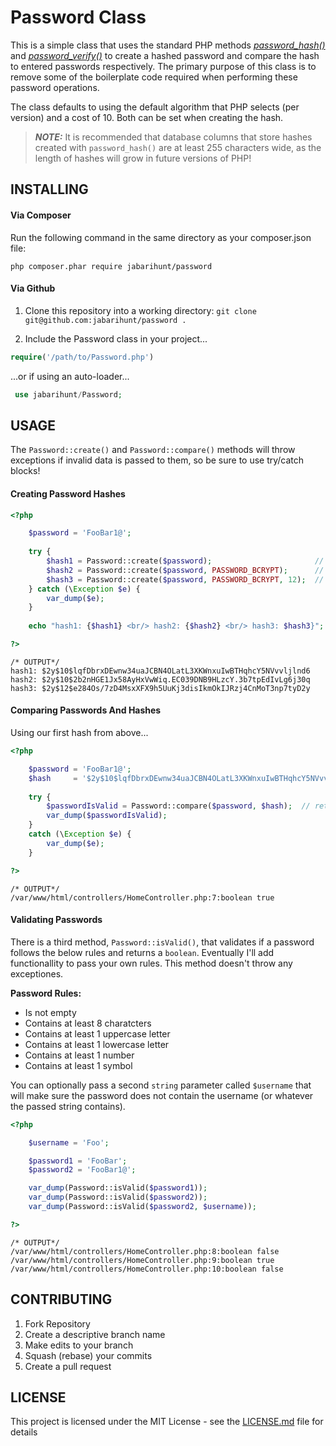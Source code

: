# Password Class

This is a simple class that uses the standard PHP methods _[password_hash()]_ and _[password_verify()]_ to create a hashed password and compare the hash to entered passwords respectively.  The primary purpose of this class is to remove some of the boilerplate code required when performing these password operations.

The class defaults to using the default algorithm that PHP selects (per version) and a cost of 10.  Both can be set when creating the hash.

> _**NOTE:**_ It is recommended that database columns that store hashes created with `password_hash()` are at least 255 characters wide, as the length of hashes will grow in future versions of PHP!

## INSTALLING

#### Via Composer

Run the following command in the same directory as your composer.json file:

`php composer.phar require jabarihunt/password`

#### Via Github

1. Clone this repository into a working directory: `git clone git@github.com:jabarihunt/password .`

2. Include the Password class in your project...

```php
require('/path/to/Password.php')
```
...or if using an auto-loader...
```php
 use jabarihunt/Password;
```

## USAGE

The `Password::create()` and `Password::compare()` methods will throw exceptions if invalid data is passed to them, so be sure to use try/catch blocks!

#### Creating Password Hashes

```php
<?php

    $password = 'FooBar1@';
    
    try {
        $hash1 = Password::create($password);                       // basic usage
        $hash2 = Password::create($password, PASSWORD_BCRYPT);      // set algorithm
        $hash3 = Password::create($password, PASSWORD_BCRYPT, 12);  // set algorithm & cost
    } catch (\Exception $e) {
        var_dump($e);
    }
    
    echo "hash1: {$hash1} <br/> hash2: {$hash2} <br/> hash3: $hash3}";

?>
```

```
/* OUTPUT*/
hash1: $2y$10$lqfDbrxDEwnw34uaJCBN4OLatL3XKWnxuIwBTHqhcY5NVvvljlnd6 
hash2: $2y$10$2b2nHGE1Jx58AyHxVwWiq.EC039DNB9HLzcY.3b7tpEdIvLg6j30q 
hash3: $2y$12$e284Os/7zD4MsxXFX9h5UuKj3disIkmOkIJRzj4CnMoT3np7tyD2y
```
#### Comparing Passwords And Hashes

Using our first hash from above...

```php
<?php

    $password = 'FooBar1@';
    $hash     = '$2y$10$lqfDbrxDEwnw34uaJCBN4OLatL3XKWnxuIwBTHqhcY5NVvvljlnd6';
    
    try {
        $passwordIsValid = Password::compare($password, $hash);  // returns boolean
        var_dump($passwordIsValid);
    }
    catch (\Exception $e) {
        var_dump($e);
    }

?>
```

```
/* OUTPUT*/
/var/www/html/controllers/HomeController.php:7:boolean true
```

#### Validating Passwords

There is a third method, `Password::isValid()`, that validates if a password follows the below rules and returns a `boolean`.  Eventually I'll add functionallity to pass your own rules.  This method doesn't throw any exceptiones.

**Password Rules:**
- Is not empty
- Contains at least 8 charatcters
- Contains at least 1 uppercase letter
- Contains at least 1 lowercase letter
- Contains at least 1 number
- Contains at least 1 symbol

You can optionally pass a second `string` parameter called `$username` that will make sure the password does not contain the username (or whatever the passed string contains).

```php
<?php

    $username = 'Foo';

    $password1 = 'FooBar';
    $password2 = 'FooBar1@';

    var_dump(Password::isValid($password1));
    var_dump(Password::isValid($password2));
    var_dump(Password::isValid($password2, $username));

?>
```

```
/* OUTPUT*/
/var/www/html/controllers/HomeController.php:8:boolean false
/var/www/html/controllers/HomeController.php:9:boolean true
/var/www/html/controllers/HomeController.php:10:boolean false
```

## CONTRIBUTING

1. Fork Repository
2. Create a descriptive branch name
3. Make edits to your branch
4. Squash (rebase) your commits
5. Create a pull request

## LICENSE

This project is licensed under the MIT License - see the [LICENSE.md] file for details

[password_hash()]: <http://php.net/manual/en/function.password-hash.php>
[password_verify()]: <http://php.net/manual/en/function.password-verify.php>
[LICENSE.md]: <LICENSE.md>